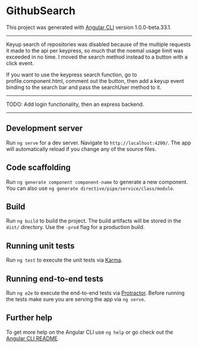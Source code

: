 # GithubSearch

This project was generated with [Angular CLI](https://github.com/angular/angular-cli) version 1.0.0-beta.33.1.


*****************************************
Keyup search of repositories was disabled because of the multiple requests it made to the api per keypress, so much that the noemal usage limit was exceeded in no time. I moved the search method instead to a button with a click event.

If you want to use the keypress search function, go to profile.component.html, comment out the button, then add a keyup event binding to the search bar and pass the searchUser method to it.
****************************************
TODO: Add login functionality, then an express backend.
****************************************

## Development server
Run `ng serve` for a dev server. Navigate to `http://localhost:4200/`. The app will automatically reload if you change any of the source files.

## Code scaffolding

Run `ng generate component component-name` to generate a new component. You can also use `ng generate directive/pipe/service/class/module`.

## Build

Run `ng build` to build the project. The build artifacts will be stored in the `dist/` directory. Use the `-prod` flag for a production build.

## Running unit tests

Run `ng test` to execute the unit tests via [Karma](https://karma-runner.github.io).

## Running end-to-end tests

Run `ng e2e` to execute the end-to-end tests via [Protractor](http://www.protractortest.org/).
Before running the tests make sure you are serving the app via `ng serve`.

## Further help

To get more help on the Angular CLI use `ng help` or go check out the [Angular CLI README](https://github.com/angular/angular-cli/blob/master/README.md).
